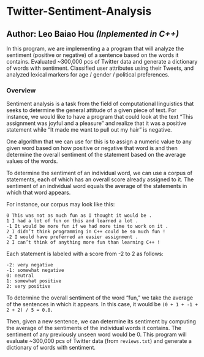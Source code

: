 # Twitter-Sentiment-Analysis

## Author: Leo Baiao Hou ***(Inplemented in C++)***

In this program, we are implementing a a program that will analyze the sentiment (positive or negative) of a sentence based on the words it contains. Evaluated ~300,000 pcs of Twitter data and generate a dictionary of words with sentiment. Classified user attributes using their Tweets, and analyzed lexical markers for age / gender / political preferences.

### Overview

Sentiment analysis is a task from the field of computational linguistics that seeks to determine the general attitude of a given piece of text. For instance, we would like to have a program that could look at the text “This assignment was joyful and a pleasure” and realize that it was a positive statement while “It made me want to pull out my hair” is negative. 

One algorithm that we can use for this is to assign a numeric value to any given word based on how positive or negative that word is and then determine the overall sentiment of the statement based on the average values of the words. 

To determine the sentiment of an individual word, we can use a corpus of statements, each of which has an overall score already assigned to it. The sentiment of an individual word equals the average of the statements in which that word appears.

For instance, our corpus may look like this:

```
0 This was not as much fun as I thought it would be .
1 I had a lot of fun on this and learned a lot .
-1 It would be more fun if we had more time to work on it .
2 I didn’t think programming in C++ could be so much fun !
-2 I would have preferred an easier assignment .
2 I can’t think of anything more fun than learning C++ !
```

Each statement is labeled with a score from -2 to 2 as follows:
```
-2: very negative
-1: somewhat negative
0: neutral
1: somewhat positive
2: very positive
```

To determine the overall sentiment of the word “fun,” we take the average of the sentences in which it appears. In this case, it would be ```(0 + 1 + -1 + 2 + 2) / 5 = 0.8.```

Then, given a new sentence, we can determine its sentiment by computing the average of the sentiments of the individual words it contains. The sentiment of any previously unseen word would be 0. This program will evaluate ~300,000 pcs of Twitter data (from ```reviews.txt```) and generate a dictionary of words with sentiment.
